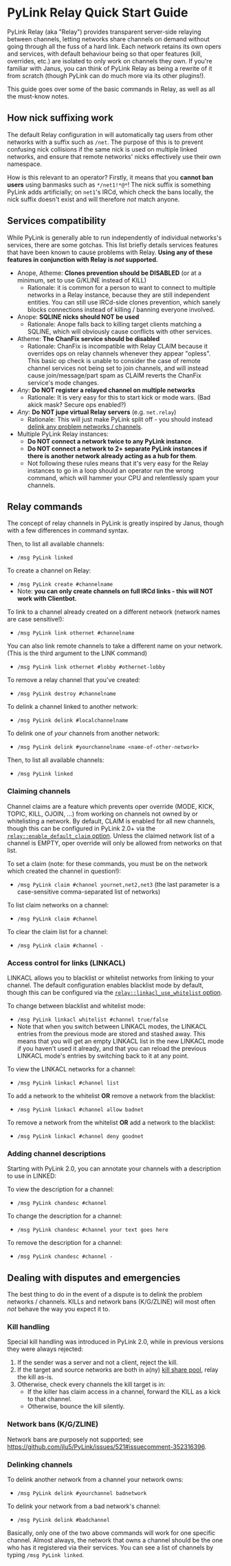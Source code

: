 # PyLink Relay Quick Start Guide

PyLink Relay (aka "Relay") provides transparent server-side relaying between channels, letting networks share channels on demand without going through all the fuss of a hard link. Each network retains its own opers and services, with default behaviour being so that oper features (kill, overrides, etc.) are isolated to only work on channels they own. If you're familiar with Janus, you can think of PyLink Relay as being a rewrite of it from scratch (though PyLink can do much more via its other plugins!).

This guide goes over some of the basic commands in Relay, as well as all the must-know notes.

## How nick suffixing work

The default Relay configuration in will automatically tag users from other networks with a suffix such as `/net`. The purpose of this is to prevent confusing nick collisions if the same nick is used on multiple linked networks, and ensure that remote networks' nicks effectively use their own namespace.

How is this relevant to an operator? Firstly, it means that you **cannot ban users** using banmasks such as `*/net1!*@*`! The nick suffix is something PyLink adds artificially; on `net1`'s IRCd, which check the bans locally, the nick suffix doesn't exist and will therefore *not* match anyone.

## Services compatibility
While PyLink is generally able to run independently of individual networks's services, there are some gotchas. This list briefly details services features that have been known to cause problems with Relay. **Using any of these features in conjunction with Relay is *not* supported.**

- Anope, Atheme: **Clones prevention should be DISABLED** (or at a minimum, set to use G/KLINE instead of KILL)
    - Rationale: it is common for a person to want to connect to multiple networks in a Relay instance, because they are still independent entities. You can still use IRCd-side clones prevention, which sanely blocks connections instead of killing / banning everyone involved.
- Anope: **SQLINE nicks should NOT be used**
    - Rationale: Anope falls back to killing target clients matching a SQLINE, which will obviously cause conflicts with other services.
- Atheme: **The ChanFix service should be disabled**
    - Rationale: ChanFix is incompatible with Relay CLAIM because it overrides ops on relay channels whenever they appear "opless". This basic op check is unable to consider the case of remote channel services not being set to join channels, and will instead cause join/message/part spam as CLAIM reverts the ChanFix service's mode changes.
- *Any*: **Do NOT register a relayed channel on multiple networks**
    - Rationale: It is very easy for this to start kick or mode wars. (Bad akick mask? Secure ops enabled?)
- *Any*: **Do NOT jupe virtual Relay servers** (e.g. `net.relay`)
    - Rationale: This will just make PyLink split off - you should instead [delink any problem networks / channels](#dealing-with-disputes-and-emergencies).
- Multiple PyLink Relay instances:
    - **Do NOT connect a network twice to any PyLink instance**.
    - **Do NOT connect a network to 2+ separate PyLink instances if there is another network already acting as a hub for them**.
    - Not following these rules means that it's very easy for the Relay instances to go in a loop should an operator run the wrong command, which will hammer your CPU and relentlessly spam your channels.

## Relay commands
The concept of relay channels in PyLink is greatly inspired by Janus, though with a few differences in command syntax.

Then, to list all available channels:
- `/msg PyLink linked`

To create a channel on Relay:
- `/msg PyLink create #channelname`
- Note: **you can only create channels on full IRCd links - this will NOT work with Clientbot.**

To link to a channel already created on a different network (network names are case sensitive!):
- `/msg PyLink link othernet #channelname`

You can also link remote channels to take a different name on your network. (This is the third argument to the LINK command)
- `/msg PyLink link othernet #lobby #othernet-lobby`

To remove a relay channel that you've created:
- `/msg PyLink destroy #channelname`

To delink a channel linked to another network:
- `/msg PyLink delink #localchannelname`

To delink one of *your* channels from another network:
- `/msg PyLink delink #yourchannelname <name-of-other-network>`

Then, to list all available channels:
- `/msg PyLink linked`

### Claiming channels

Channel claims are a feature which prevents oper override (MODE, KICK, TOPIC, KILL, OJOIN, ...) from working on channels not owned by or whitelisting a network. By default, CLAIM is enabled for all new channels, though this can be configured in PyLink 2.0+ via the [`relay::enable_default_claim` option](https://github.com/jlu5/PyLink/blob/2.0-beta1/example-conf.yml#L771-L774). Unless the claimed network list of a channel is EMPTY, oper override will only be allowed from networks on that list.

To set a claim (note: for these commands, you must be on the network which created the channel in question!):
- `/msg PyLink claim #channel yournet,net2,net3` (the last parameter is a case-sensitive comma-separated list of networks)

To list claim networks on a channel:
- `/msg PyLink claim #channel`

To clear the claim list for a channel:
- `/msg PyLink claim #channel -`

### Access control for links (LINKACL)
LINKACL allows you to blacklist or whitelist networks from linking to your channel. The default configuration enables blacklist mode by default, though this can be configured via the [`relay::linkacl_use_whitelist` option](https://github.com/jlu5/PyLink/blob/2.0-beta1/example-conf.yml#L766-L769).

To change between blacklist and whitelist mode:
- `/msg PyLink linkacl whitelist #channel true/false`
- Note that when you switch between LINKACL modes, the LINKACL entries from the previous mode are stored and stashed away. This means that you will get an empty LINKACL list in the new LINKACL mode if you haven't used it already, and that you can reload the previous LINKACL mode's entries by switching back to it at any point.

To view the LINKACL networks for a channel:
- `/msg PyLink linkacl #channel list`

To add a network to the whitelist **OR** remove a network from the blacklist:
- `/msg PyLink linkacl #channel allow badnet`

To remove a network from the whitelist **OR** add a network to the blacklist:
- `/msg PyLink linkacl #channel deny goodnet`

### Adding channel descriptions
Starting with PyLink 2.0, you can annotate your channels with a description to use in LINKED:

To view the description for a channel:
- `/msg PyLink chandesc #channel`

To change the description for a channel:
- `/msg PyLink chandesc #channel your text goes here`

To remove the description for a channel:
- `/msg PyLink chandesc #channel -`

## Dealing with disputes and emergencies

The best thing to do in the event of a dispute is to delink the problem networks / channels. KILLs and network bans (K/G/ZLINE) will most often *not* behave the way you expect it to.

### Kill handling
Special kill handling was introduced in PyLink 2.0, while in previous versions they were always rejected:

1) If the sender was a server and not a client, reject the kill.
2) If the target and source networks are both in a(ny) [kill share pool](https://github.com/jlu5/PyLink/blob/2.0-beta1/example-conf.yml#L725-L735), relay the kill as-is.
3) Otherwise, check every channels the kill target is in:
    - If the killer has claim access in a channel, forward the KILL as a kick to that channel.
    - Otherwise, bounce the kill silently.

### Network bans (K/G/ZLINE)

Network bans are purposely not supported; see https://github.com/jlu5/PyLink/issues/521#issuecomment-352316396.

### Delinking channels

To delink another network from a channel your network owns:

- `/msg PyLink delink #yourchannel badnetwork`

To delink your network from a bad network's channel:

- `/msg PyLink delink #badchannel`

Basically, only one of the two above commands will work for one specific channel. Almost always, the network that owns a channel should be the one who has it registered via their services. You can see a list of channels by typing `/msg PyLink linked`.
